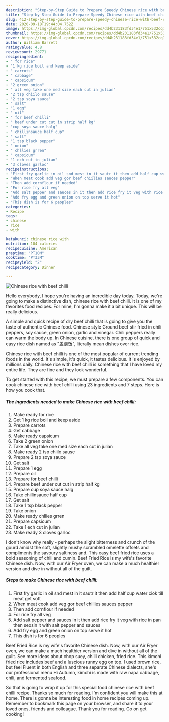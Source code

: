 ```yaml
---
description: "Step-by-Step Guide to Prepare Speedy Chinese rice with beef chilli"
title: "Step-by-Step Guide to Prepare Speedy Chinese rice with beef chilli"
slug: 412-step-by-step-guide-to-prepare-speedy-chinese-rice-with-beef-chilli
date: 2020-09-18T19:44:04.752Z
image: https://img-global.cpcdn.com/recipes/dd4b231183fd34e1/751x532cq70/chinese-rice-with-beef-chilli-recipe-main-photo.jpg
thumbnail: https://img-global.cpcdn.com/recipes/dd4b231183fd34e1/751x532cq70/chinese-rice-with-beef-chilli-recipe-main-photo.jpg
cover: https://img-global.cpcdn.com/recipes/dd4b231183fd34e1/751x532cq70/chinese-rice-with-beef-chilli-recipe-main-photo.jpg
author: William Barrett
ratingvalue: 4.8
reviewcount: 29771
recipeingredient:
- " for rice"
- "1 kg rice boil and keep aside"
- " carrots"
- " cabbage"
- " capsicum"
- "2 green onion"
- " all veg take one med size each cut in julian"
- "2 tsp chiilo sause"
- "2 tsp soya sauce"
- " salt"
- "1 egg"
- " oil"
- " for beef chilli"
- " beef under cut cut in strip half kg"
- "cup soya sauce halg"
- " chillinsauce half cup"
- " salt"
- "1 tsp black pepper"
- " onion"
- " chllies grren"
- " capsicum"
- "1 ech cut in julian"
- "3 cloves garloc"
recipeinstructions:
- "First fry garlic in oil snd mest in it sautr it then add half cup water ciok till meat get soft"
- "When meat cook add veg gor beef chiilies sauces pepper"
- "Then add cornflour if needed"
- "For rice fry all veg"
- "Add salt pepper and sauces in it then add rice fry it veg with rice in pan then seosin it with salt pepper and sauces"
- "Add fry egg and green onion on top serve it hot"
- "This dish is for 6 peoples"
categories:
- Recipe
tags:
- chinese
- rice
- with

katakunci: chinese rice with 
nutrition: 184 calories
recipecuisine: American
preptime: "PT10M"
cooktime: "PT33M"
recipeyield: "2"
recipecategory: Dinner

---
```



![Chinese rice with beef chilli](https://img-global.cpcdn.com/recipes/dd4b231183fd34e1/751x532cq70/chinese-rice-with-beef-chilli-recipe-main-photo.jpg)

Hello everybody, I hope you're having an incredible day today. Today, we're going to make a distinctive dish, chinese rice with beef chilli. It is one of my favorites food recipes. For mine, I'm gonna make it a bit unique. This will be really delicious.

A simple and quick recipe of dry beef chilli that is going to give you the taste of authentic Chinese food. Chinese style Ground beef stir fried in chili peppers, soy sauce, green onion, garlic and vinegar. Chili peppers really can warm the body up. In Chinese cuisine, there is one group of quick and easy rice dish named as &#34;盖浇饭&#34;, literally mean dishes over rice.

Chinese rice with beef chilli is one of the most popular of current trending foods in the world. It's simple, it's quick, it tastes delicious. It is enjoyed by millions daily. Chinese rice with beef chilli is something that I have loved my entire life. They are fine and they look wonderful.


To get started with this recipe, we must prepare a few components. You can cook chinese rice with beef chilli using 23 ingredients and 7 steps. Here is how you cook that.

<!--inarticleads1-->

##### The ingredients needed to make Chinese rice with beef chilli:

1. Make ready  for rice
1. Get 1 kg rice boil and keep aside
1. Prepare  carrots
1. Get  cabbage
1. Make ready  capsicum
1. Take 2 green onion
1. Take  all veg take one med size each cut in julian
1. Make ready 2 tsp chiilo sause
1. Prepare 2 tsp soya sauce
1. Get  salt
1. Prepare 1 egg
1. Prepare  oil
1. Prepare  for beef chilli
1. Prepare  beef under cut cut in strip half kg
1. Prepare cup soya sauce halg
1. Take  chillinsauce half cup
1. Get  salt
1. Take 1 tsp black pepper
1. Take  onion
1. Make ready  chllies grren
1. Prepare  capsicum
1. Take 1 ech cut in julian
1. Make ready 3 cloves garloc


I don&#39;t know why really - perhaps the slight bitterness and crunch of the gourd amidst the soft, slightly mushy scrambled omelette offsets and compliments the savoury saltiness and. This easy beef fried rice uses a bold seasoning of chili and cumin. Beef Fried Rice is my wife&#39;s favorite Chinese dish. Now, with our Air Fryer oven, we can make a much healthier version and dive in without all of the guilt. 

<!--inarticleads2-->

##### Steps to make Chinese rice with beef chilli:

1. First fry garlic in oil snd mest in it sautr it then add half cup water ciok till meat get soft
1. When meat cook add veg gor beef chiilies sauces pepper
1. Then add cornflour if needed
1. For rice fry all veg
1. Add salt pepper and sauces in it then add rice fry it veg with rice in pan then seosin it with salt pepper and sauces
1. Add fry egg and green onion on top serve it hot
1. This dish is for 6 peoples


Beef Fried Rice is my wife&#39;s favorite Chinese dish. Now, with our Air Fryer oven, we can make a much healthier version and dive in without all of the guilt. See more ideas about chop suey, chilli chicken, fried rice. This kimchi fried rice includes beef and a luscious runny egg on top. I used brown rice, but feel Fluent in both English and three separate Chinese dialects, she&#39;s our professional menu Hi Autumn, kimchi is made with raw napa cabbage, chili, and fermented seafood. 

So that is going to wrap it up for this special food chinese rice with beef chilli recipe. Thanks so much for reading. I'm confident you will make this at home. There is gonna be interesting food in home recipes coming up. Remember to bookmark this page on your browser, and share it to your loved ones, friends and colleague. Thank you for reading. Go on get cooking!

